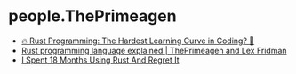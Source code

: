# people.ThePrimeagen
- [🔥 Rust Programming: The Hardest Learning Curve in Coding? 🚀](https://www.youtube.com/shorts/HufJiNdfOMg)
- [Rust programming language explained | ThePrimeagen and Lex Fridman](https://youtu.be/cA7flwaBiC0)
- [I Spent 18 Months Using Rust And Regret It](https://youtu.be/7ySVWcFHz98)
